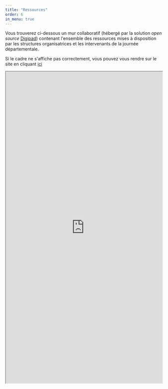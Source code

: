 ```yaml
---
title: "Ressources"
order: 6
in_menu: true
---
```

Vous trouverez ci-dessous un mur collaboratif (hébergé par la solution _open source_ [Digipad](https://digipad.app/)) contenant l'ensemble des ressources mises à disposition par les structures organisatrices et les intervenants de la journée départementale.

Si le cadre ne s'affiche pas correctement, vous pouvez vous rendre sur le site en cliquant [ici](<a href='https://digipad.app/p/691804/9084a92aaabd2' target='_blank'>)

<iframe src="https://digipad.app/p/691804/9084a92aaabd2" frameborder="100" width="100%" height="1000"></iframe> 